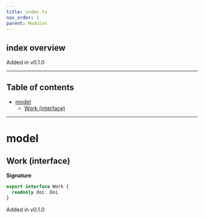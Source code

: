 ```yaml
---
title: index.ts
nav_order: 1
parent: Modules
---
```


## index overview

Added in v0.1.0

---

<h2 class="text-delta">Table of contents</h2>

- [model](#model)
  - [Work (interface)](#work-interface)

---

# model

## Work (interface)

**Signature**

```ts
export interface Work {
  readonly doi: Doi
}
```

Added in v0.1.0
